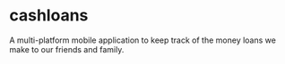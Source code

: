 # cashloans
A multi-platform mobile application to keep track of the money loans we make to our friends and family.
